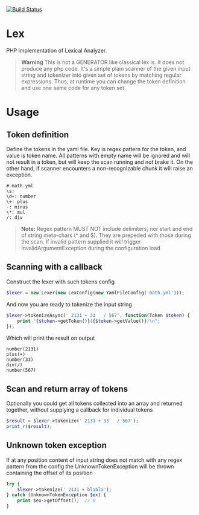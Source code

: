 
[![Build Status](https://travis-ci.org/aerialship/Lex.png?branch=master)](https://travis-ci.org/aerialship/Lex)


Lex
====

PHP implementation of Lexical Analyzer.

> **Warning**
> This is not a GENERATOR like classical lex is. It does not produce any php code. It's a simple plain scanner
> of the given input string and tokenizer into given set of tokens by matching regular expressions.
> Thus, at runtime you can change the token definition and use one same code for any token set.


Usage
=====


Token definition
----------------

Define the tokens in the yaml file. Key is regex pattern for the token, and value is token name. All patterns with
empty name will be ignored and will not result in a token, but will keep the scan running and not brake it. On the
other hand, if scanner encounters a non-recognizable chunk it will raise an exception.
```
# math.yml
\s:
\d+: number
\+: plus
-: minus
\*: mul
/: div
```

> **Note:**
> Regex pattern MUST NOT include delimiters, nor start and end of string meta-chars (^ and $).
> They are prepeded with those during the scan.
> If invalid pattern supplied it will trigger InvalidArgumentException during the configuration load


Scanning with a callback
------------------------

Construct the lexer with such tokens config
``` php
$lexer = new Lexer(new LexConfig(new YamlFileConfig('math.yml')));
```

And now you are ready to tokenize the input string
``` php
$lexer->tokenizeAsync(' 2131 + 33   / 567', function(Token $token) {
    print "{$token->getToken()}({$token->getValue()})\n";
});
```

Which will print the result on output
```
number(2131)
plus(+)
number(33)
div(/)
number(567)
```

Scan and return array of tokens
-------------------------------

Optionally you could get all tokens collected into an array and returned together, without supplying a callback
for individual tokens
``` php
$result = $lexer->tokenize(' 2131 + 33   / 567');
print_r($result);
```

Unknown token exception
-----------------------

If at any position content of input string does not match with any regex pattern from the config
the UnknownTokenException will be thrown containing the offset of its position

``` php
try {
    $lexer->tokenize(' 2131 + blabla');
} catch (UnknownTokenException $ex) {
    print $ex->getOffset();  // 8
}
```

